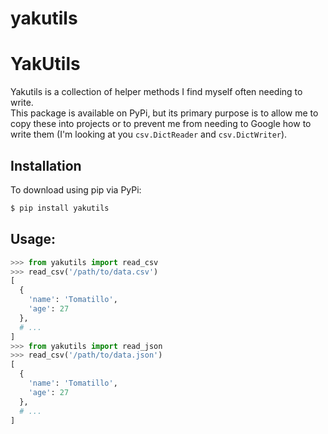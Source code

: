 # yakutils
# YakUtils

Yakutils is a collection of helper methods I find myself often needing to write.  
This package is available on PyPi, but its primary purpose is to allow me to copy 
these into projects or to prevent me from needing to Google how to write them 
(I'm looking at you ``csv.DictReader`` and ``csv.DictWriter``).

## Installation

To download using pip via PyPi:

```bash
$ pip install yakutils
```

## Usage:

```python
>>> from yakutils import read_csv
>>> read_csv('/path/to/data.csv')
[
  {
    'name': 'Tomatillo',
    'age': 27
  },
  # ...
]
>>> from yakutils import read_json
>>> read_csv('/path/to/data.json')
[
  {
    'name': 'Tomatillo',
    'age': 27
  },
  # ...
]
```
